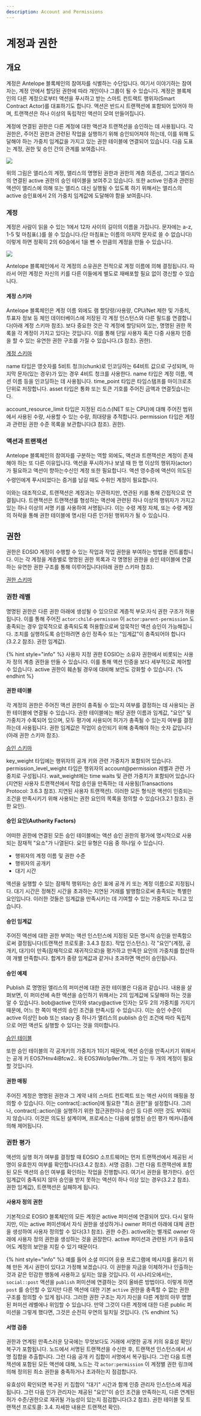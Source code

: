 ```yaml
---
description: Account and Permissions
---
```


# 계정과 권한

## 개요

계정은 Antelope 블록체인의 참여자를 식별하는 수단입니다. 여기서 이야기하는 참여자는, 계정 안에서 할당된 권한에 따라 개인이나 그룹이 될 수 있습니다. 계정은 블록체인의 다른 계정으로부터 액션을 푸시하고 받는 스마트 컨트랙트 행위자(Smart Contract Actor)를 대표하기도 합니다. 액션은 반드시 트랜잭션에 포함되어 있어야 하며, 트랜잭션은 하나 이상의 독립적인 액션이 모여 만들어집니다.

계정에 연결된 권한은 다른 계정에 대한 액션과 트랜잭션을 승인하는 데 사용됩니다. 각 권한은, 주어진 권한과 관련된 작업을 실행하기 위해 승인되어져야 하는데, 이를 위해 도달해야 하는 가중치 임계값을 가지고 있는 권한 테이블에 연결되어 있습니다. 다음 도표는 계정, 권한 및 승인 간의 관계를 보여줍니다.

![](<../../.gitbook/assets/image (1) (2).png>)

위의 그림은 앨리스의 계정, 앨리스의 명명된 권한과 권한의 계층 의존성, 그리고 앨리스의 연결된 active 권한의 승인 테이블을 보여주고 있습니다. 또한 active 인증과 관련된 액션이 앨리스에 의해 또는 앨리스 대신 실행될 수 있도록 하기 위해서는 앨리스의 active 승인표에서 2의 가중치 임계값에 도달해야 함을 보여줍니다.

### 계정

계정은 사람이 읽을 수 있는 1에서 12자 사이의 길이의 이름을 가집니다. 문자에는 a-z, 1-5 및 마침표(.)를 쓸 수 있습니다.(단 마침표는 이름의 마지막 문자로 쓸 수 없습니다) 이렇게 하면 정확히 2의 60승에서 1을 뺀 수 만큼의 계정을 만들 수 있습니다.

![](<../../.gitbook/assets/image (2) (1).png>)

Antelope 블록체인에서 각 계정의 소유권은 전적으로 계정 이름에 의해 결정됩니다. 따라서 어떤 계정은 자신의 키를 다른 이들에게 별도로 재배포할 필요 없이 갱신할 수 있습니다.

#### 계정 스키마

Antelope 블록체인은 계정 이름 외에도 램 할당량/사용량, CPU/Net 제한 및 가중치, 투표자 정보 등 체인 데이터베이스에 저장된 각 계정 인스턴스와 다른 필드를 연결합니다(아래 계정 스키마 참조). 보다 중요한 것은 각 계정에 할당되어 있는, 명명된 권한 목록을 각 계정이 가지고 있다는 것입니다. 이를 통해 단일 사용자 혹은 다중 사용자 인증을 할 수 있는 유연한 권한 구조를 가질 수 있습니다.(3 참조). 권한).

[계정 스키마](https://www.notion.so/2c19c2247fa040c0a52afa0d220c66fa)

name 타입은 영숫자를 5비트 청크(chunk)로 인코딩하는 64비트 값으로 구성되며, 마지막 문자(있는 경우)가 있는 경우 4비트 청크를 사용한다. name 타입은 계정 이름, 액션 이름 등을 인코딩하는 데 사용됩니다. time\_point 타입은 타임스탬프를 마이크로초 단위로 저장합니다. asset 타입은 통화 또는 토큰 기호를 주어진 금액과 연결짓습니는다.

account\_resource\_limit 타입은 지정된 리소스(NET 또는 CPU)에 대해 주어진 범위에서 사용된 수량, 사용할 수 있는 수량, 최대량을 추적합니다. permission 타입은 계정과 관련된 권한 수준 목록을 보관합니다(3 참조). 권한).

### 액션과 트랜잭션

Antelope 블록체인의 참여자를 구분하는 역할 외에도, 액션과 트랜잭션은 계정이 존재해야 하는 또 다른 이유입니다. 액션을 푸시하거나 보낼 때 한 명 이상의 행위자(actor)가 필요하고 액션이 향하는수신인 계정 또한 필요합니다. 액션 영수증에 액션이 의도된 수령인에게 푸시되었다는 증거를 남길 때도 수취인 계정이 필요합니다.

이와는 대조적으로, 트랜잭션은 계정과는 무관하지만, 연관된 키를 통해 간접적으로 연결됩니다. 트랜잭션은 트랜잭션를 형성하는 액션에 관련된 하나 이상의 행위자가 가지고 있는 하나 이상의 서명 키를 사용하여 서명됩니다. 이는 수령 계정 자체, 또는 수령 계정의 허락을 통해 권한 테이블에 명시된 다른 인가된 행위자가 될 수 있습니다.

## 권한

권한은 EOSIO 계정이 수행할 수 있는 작업과 작업 권한을 부여하는 방법을 컨트롤합니다. 이는 각 계정을 계층별로 명명된 권한 목록과 각 명명된 권한을 승인 테이블에 연결하는 유연한 권한 구조를 통해 이루어집니다(아래 권한 스키마 참조).

[권한 스키마](https://www.notion.so/1d8f2a177ddf4438b16ed9f498f1865c)

### 권한 레벨

명명된 권한은 다른 권한 아래에 생성될 수 있으므로 계층적 부모:자식 권한 구조가 허용됩니다. 이를 통해 주어진 `actor:child-permisson` 이 `actor:parent-permission` 도 충족되는 경우 암묵적으로 충족되도록 허용함으로써 암묵적인 액션 승인이 가능해집니다. 조치를 실행하도록 승인하려면 승인 정족수 또는 "임계값"이 충족되어야 합니다(3.2.2 참조). 권한 임계값).

{% hint style="info" %}
사용자 지정 권한 EOSIO는 소유자 권한에서 비롯되는 사용자 정의 계층 권한을 만들 수 있습니다. 이를 통해 액션 인증을 보다 세부적으로 제어할 수 있습니다. active 권한이 훼손될 경우에 대비해 보안도 강화할 수 있습니다.
{% endhint %}

#### 권한 테이블

각 계정의 권한은 주어진 액션 권한이 충족될 수 있는지 여부를 결정하는 데 사용되는 권한 테이블에 연결될 수 있습니다. 권한 테이블에는 해당 권한 이름과 임계값, "요인" 및 가중치가 수록되어 있으며, 모두 평가에 사용되어 허가가 충족될 수 있는지 여부를 결정하는데 사용됩니다. 권한 임계값은 작업이 승인되기 위해 충족해야 하는 숫자 값입니다(아래 권한 스키마 참조).

[승인 스키마](https://www.notion.so/04160cc8d5f44360bc0b950df4fecb55)

key\_weight 타입에는 행위자의 공개 키와 관련 가중치가 포함되어 있습니다. permission\_level\_weight 타입은 행위자의 account@permission 레벨과 관련 가중치로 구성됩니다. wait\_weight에는 time waits 및 관련 가중치가 포함되어 있습니다(지연된 사용자 트랜잭션에서 작업 승인을 만족하는 데 사용됨(Transactions Protocol: 3.6.3 참조). 지연된 사용자 트랜잭션). 이러한 모든 형식은 액션이 인증되는 조건을 만족시키기 위해 사용되는 권한 요인의 목록을 정의할 수 있습다(3.2.1 참조). 권한 요인).

#### 승인 요인(Authority Factors)

어떠한 권한에 연결된 모든 승인 테이블에는 액션 승인 권한의 평가에 명시적으로 사용되는 잠재적 "요소"가 나열된다. 요인 유형은 다음 중 하나일 수 있습니다.

* 행위자의 계정 이름 및 권한 수준
* 행위자의 공개키
* 대기 시간

액션을 실행할 수 있는 잠재적 행위자는 승인 표에 공개 키 또는 계정 이름으로 지정됩니다. 대기 시간은 정해진 시간을 초과하는 지연된 거래를 발행함으로써 충족되는 특별한 요인입니다. 이러한 것들은 임계값을 만족시키는 데 기여할 수 있는 가중치도 지니고 있습니다.

#### 승인 임계값

주어진 액션에 대한 권한 부여는 액션 인스턴스에 지정된 모든 명시적 승인을 만족함으로써 결정됩니다(트랜잭션 프로토콜: 3.4.3 참조). 작업 인스턴스). 각 "요인"(계정, 공개키, 대기)이 만족(잠재적으로 재귀적으로)을 평가하고 만족한 요인의 가중치를 합산하여 개별 만족합니다. 합계가 중량 임계값과 같거나 초과하면 액션이 승인됩니다.

#### 승인 예제

Publish 로 명명된 앨리스의 퍼미션에 대한 권한 테이블은 다음과 같습니다. 내용을 살펴보면, 이 퍼미션에 속한 액션을 승인하기 위해서는 2의 임계값에 도달해야 하는 것을 알 수 있습니다. bob@active 인자와 stacy@active 인자는 모두 2의 가중치를 가지기 때문에, 어느 한 쪽이 액션의 승인 조건을 만족시킬 수 있습니다. 이는 승인 수준이 active 이상인 bob 또는 stacy 중 하나가 앨리스의 publish 승인 조건에 따라 독립적으로 어떤 액션도 실행할 수 있다는 것을 의미합니다.

[승인 테이블](https://www.notion.so/fd1f14f9b9e1402b9eb6071b35a528ec)

또한 승인 테이블의 각 공개키의 가중치가 1이기 때문에, 액션 승인을 만족시키기 위해서는 공개 키 EOS7Hnv4iBfcw2.. 와 EOS3Wo1p9er7fh...가 있는 두 개의 계정이 필요할 것입니다.

#### 권한 매핑

주어진 계정은 명명된 권한과 그 계약 내의 스마트 컨트랙트 또는 액션 사이의 매핑을 정의할 수 있습니다. 이는 contract\[::action]에 필요한 "최소 권한"을 설정합니다. 그러나, contract\[::action]을 실행하기 위한 접근권한이나 승인 등 다른 어떤 것도 부여되지 않습니다. 이것은 의도된 설계이며, 프로세스는 다음에 설명된 승인 평가 메커니즘에 의해 제어됩니다.

### 권한 평가

액션의 실행 허가 여부를 결정할 때 EOSIO 소프트웨어는 먼저 트랜잭션에서 제공된 서명이 유효한지 여부를 확인합니다(3.4.2 참조). 서명 검증). 그런 다음 트랜잭션에 포함된 모든 액션의 승인 여부를 확인하는 작업을 진행합니다. 여기서 권한을 평가한다. 승인 임계값이 충족되지 않아 승인을 받지 못하는 액션이 하나 이상 있는 경우(3.2.2 참조). 권한 임계값), 트랜잭션은 실패하게 됩니다.

#### 사용자 정의 권한

기본적으로 EOSIO 블록체인의 모든 계정은 active 퍼미션에 연결되어 있다. 다시 말하지만, 이는 active 퍼미션에서 자식 권한을 생성하거나 owner 퍼미션 아래에 대체 권한을 생성하여 사용자 정의할 수 있다(3.1 참조). 권한 수준). active와는 별개로 owner 아래에 사용자 정의 권한을 생성하는 것을 권장한다. active 퍼미션과 관련된 키가 유출되어도 계정의 보안을 지킬 수 있기 때문이다.

{% hint style="info" %}
예를 들어 소셜 미디어 응용 프로그램에 메시지를 올리기 위해 만든 게시 권한이 있다고 가정해 보겠습니다. 이 권한을 자금을 이체하거나 인출하는 것과 같은 민감한 행동에 사용하고 싶지는 않을 것입니다. 이 시나리오에서는, `social::post` 액션을 `publish` 퍼미션에 연결하는 것이 올바른 방법이다. 이렇게 하면 `post` 를 승인할 수 있지만 다른 액션에 대한 기본 `active` 권한을 충족할 수 없는 권한 구조를 정의할 수 있게 됩니다. 그러한 권한 구조는 자기 자신을 다른 계정의 아무 명명된 퍼미션 레벨에나 위임할 수 있습니다. 만약 그것이 다른 계정에 대한 다른 public 퍼미션을 그렇게 했다면, 그것은 순전히 우연의 일치일 것입니다.
{% endhint %}

#### 서명 검증

권한과 연계된 만족스러운 당국에는 무엇보다도 거래에 서명한 공개 키의 유효성 확인/복구가 포함됩니다. 노드에서 서명된 트랜잭션을 수신한 후, 트랜잭션 인스턴스에서 서명 집합을 추출합니다. 그런 다음 공개 키 집합이 서명에서 복구됩니다. 그런 다음 트랜잭션에 포함된 모든 액션에 대해, 노드는 각 `actor:permission` 이 계정별 권한 링크에 의해 정의된 최소 권한을 충족하거나 초과하는지 점검합니다.

유효성이 확인되면 복구된 키 집합이 "대기" 시간과 함께 인증 관리자 인스턴스에 제공됩니다. 그런 다음 인가 관리자는 제공된 "요인"이 승인 조건을 만족하는지, 다른 연계된 허가 수준/권한으로 재귀될 가능성이 있는지 점검합니다(3.2 참조). 권한 테이블 및 트랜잭션 프로토콜: 3.4. 자세한 내용은 트랜잭션 확인).
